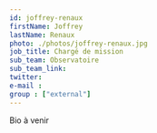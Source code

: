 ```yaml
---
id: joffrey-renaux
firstName: Joffrey
lastName: Renaux
photo: ./photos/joffrey-renaux.jpg
job_title: Chargé de mission
sub_team: Observatoire
sub_team_link:
twitter:
e-mail :
group : ["external"]
---
```


Bio à venir
